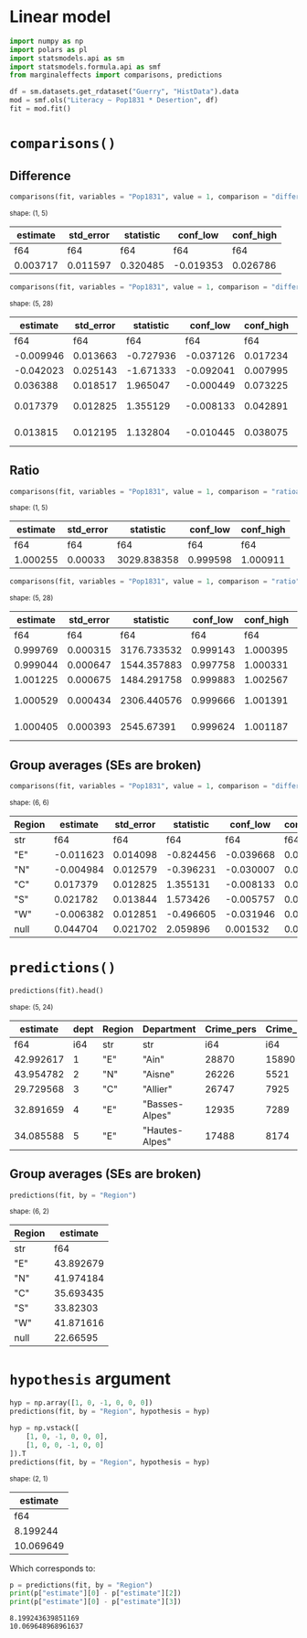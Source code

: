 # Linear model

``` python
import numpy as np
import polars as pl
import statsmodels.api as sm
import statsmodels.formula.api as smf
from marginaleffects import comparisons, predictions

df = sm.datasets.get_rdataset("Guerry", "HistData").data
mod = smf.ols("Literacy ~ Pop1831 * Desertion", df)
fit = mod.fit()
```

# `comparisons()`

## Difference

``` python
comparisons(fit, variables = "Pop1831", value = 1, comparison = "differenceavg")
```

<small>shape: (1, 5)</small>

| estimate | std_error | statistic | conf_low  | conf_high |
|----------|-----------|-----------|-----------|-----------|
| f64      | f64       | f64       | f64       | f64       |
| 0.003717 | 0.011597  | 0.320485  | -0.019353 | 0.026786  |


``` python
comparisons(fit, variables = "Pop1831", value = 1, comparison = "difference").head()
```

<small>shape: (5, 28)</small>

| estimate  | std_error | statistic | conf_low  | conf_high | dept | Region | Department     | Crime_pers | Crime_prop | Literacy | Donations | Infants | Suicides | MainCity | Wealth | Commerce | Clergy | Crime_parents | Infanticide | Donation_clergy | Lottery | Desertion | Instruction | Prostitutes | Distance | Area | Pop1831 |
|-----------|-----------|-----------|-----------|-----------|------|--------|----------------|------------|------------|----------|-----------|---------|----------|----------|--------|----------|--------|---------------|-------------|-----------------|---------|-----------|-------------|-------------|----------|------|---------|
| f64       | f64       | f64       | f64       | f64       | i64  | str    | str            | i64        | i64        | i64      | i64       | i64     | i64      | str      | i64    | i64      | i64    | i64           | i64         | i64             | i64     | i64       | i64         | i64         | f64      | i64  | f64     |
| -0.009946 | 0.013663  | -0.727936 | -0.037126 | 0.017234  | 1    | "E"    | "Ain"          | 28870      | 15890      | 37       | 5098      | 33120   | 35039    | "2:Med"  | 73     | 58       | 11     | 71            | 60          | 69              | 41      | 55        | 46          | 13          | 218.372  | 5762 | 346.03  |
| -0.042023 | 0.025143  | -1.671333 | -0.092041 | 0.007995  | 2    | "N"    | "Aisne"        | 26226      | 5521       | 51       | 8901      | 14572   | 12831    | "2:Med"  | 22     | 10       | 82     | 4             | 82          | 36              | 38      | 82        | 24          | 327         | 65.945   | 7369 | 513.0   |
| 0.036388  | 0.018517  | 1.965047  | -0.000449 | 0.073225  | 3    | "C"    | "Allier"       | 26747      | 7925       | 13       | 10973     | 17044   | 114121   | "2:Med"  | 61     | 66       | 68     | 46            | 42          | 76              | 66      | 16        | 85          | 34          | 161.927  | 7340 | 298.26  |
| 0.017379  | 0.012825  | 1.355129  | -0.008133 | 0.042891  | 4    | "E"    | "Basses-Alpes" | 12935      | 7289       | 46       | 2733      | 23018   | 14238    | "1:Sm"   | 76     | 49       | 5      | 70            | 12          | 37              | 80      | 32        | 29          | 2           | 351.399  | 6925 | 155.9   |
| 0.013815  | 0.012195  | 1.132804  | -0.010445 | 0.038075  | 5    | "E"    | "Hautes-Alpes" | 17488      | 8174       | 69       | 6962      | 23076   | 16171    | "1:Sm"   | 83     | 65       | 10     | 22            | 23          | 64              | 79      | 35        | 7           | 1           | 320.28   | 5549 | 129.1   |


## Ratio

``` python
comparisons(fit, variables = "Pop1831", value = 1, comparison = "ratioavg")
```

<small>shape: (1, 5)</small>

| estimate | std_error | statistic   | conf_low | conf_high |
|----------|-----------|-------------|----------|-----------|
| f64      | f64       | f64         | f64      | f64       |
| 1.000255 | 0.00033   | 3029.838358 | 0.999598 | 1.000911  |


``` python
comparisons(fit, variables = "Pop1831", value = 1, comparison = "ratio").head()
```

<small>shape: (5, 28)</small>

| estimate | std_error | statistic   | conf_low | conf_high | dept | Region | Department     | Crime_pers | Crime_prop | Literacy | Donations | Infants | Suicides | MainCity | Wealth | Commerce | Clergy | Crime_parents | Infanticide | Donation_clergy | Lottery | Desertion | Instruction | Prostitutes | Distance | Area | Pop1831 |
|----------|-----------|-------------|----------|-----------|------|--------|----------------|------------|------------|----------|-----------|---------|----------|----------|--------|----------|--------|---------------|-------------|-----------------|---------|-----------|-------------|-------------|----------|------|---------|
| f64      | f64       | f64         | f64      | f64       | i64  | str    | str            | i64        | i64        | i64      | i64       | i64     | i64      | str      | i64    | i64      | i64    | i64           | i64         | i64             | i64     | i64       | i64         | i64         | f64      | i64  | f64     |
| 0.999769 | 0.000315  | 3176.733532 | 0.999143 | 1.000395  | 1    | "E"    | "Ain"          | 28870      | 15890      | 37       | 5098      | 33120   | 35039    | "2:Med"  | 73     | 58       | 11     | 71            | 60          | 69              | 41      | 55        | 46          | 13          | 218.372  | 5762 | 346.03  |
| 0.999044 | 0.000647  | 1544.357883 | 0.997758 | 1.000331  | 2    | "N"    | "Aisne"        | 26226      | 5521       | 51       | 8901      | 14572   | 12831    | "2:Med"  | 22     | 10       | 82     | 4             | 82          | 36              | 38      | 82        | 24          | 327         | 65.945   | 7369 | 513.0   |
| 1.001225 | 0.000675  | 1484.291758 | 0.999883 | 1.002567  | 3    | "C"    | "Allier"       | 26747      | 7925       | 13       | 10973     | 17044   | 114121   | "2:Med"  | 61     | 66       | 68     | 46            | 42          | 76              | 66      | 16        | 85          | 34          | 161.927  | 7340 | 298.26  |
| 1.000529 | 0.000434  | 2306.440576 | 0.999666 | 1.001391  | 4    | "E"    | "Basses-Alpes" | 12935      | 7289       | 46       | 2733      | 23018   | 14238    | "1:Sm"   | 76     | 49       | 5      | 70            | 12          | 37              | 80      | 32        | 29          | 2           | 351.399  | 6925 | 155.9   |
| 1.000405 | 0.000393  | 2545.67391  | 0.999624 | 1.001187  | 5    | "E"    | "Hautes-Alpes" | 17488      | 8174       | 69       | 6962      | 23076   | 16171    | "1:Sm"   | 83     | 65       | 10     | 22            | 23          | 64              | 79      | 35        | 7           | 1           | 320.28   | 5549 | 129.1   |


## Group averages (SEs are broken)

``` python
comparisons(fit, variables = "Pop1831", value = 1, comparison = "difference", by = "Region")
```

<small>shape: (6, 6)</small>

| Region | estimate  | std_error | statistic | conf_low  | conf_high |
|--------|-----------|-----------|-----------|-----------|-----------|
| str    | f64       | f64       | f64       | f64       | f64       |
| "E"    | -0.011623 | 0.014098  | -0.824456 | -0.039668 | 0.016422  |
| "N"    | -0.004984 | 0.012579  | -0.396231 | -0.030007 | 0.020039  |
| "C"    | 0.017379  | 0.012825  | 1.355131  | -0.008133 | 0.042891  |
| "S"    | 0.021782  | 0.013844  | 1.573426  | -0.005757 | 0.049321  |
| "W"    | -0.006382 | 0.012851  | -0.496605 | -0.031946 | 0.019182  |
| null   | 0.044704  | 0.021702  | 2.059896  | 0.001532  | 0.087876  |


# `predictions()`

``` python
predictions(fit).head()
```

<small>shape: (5, 24)</small>

| estimate  | dept | Region | Department     | Crime_pers | Crime_prop | Literacy | Donations | Infants | Suicides | MainCity | Wealth | Commerce | Clergy | Crime_parents | Infanticide | Donation_clergy | Lottery | Desertion | Instruction | Prostitutes | Distance | Area | Pop1831 |
|-----------|------|--------|----------------|------------|------------|----------|-----------|---------|----------|----------|--------|----------|--------|---------------|-------------|-----------------|---------|-----------|-------------|-------------|----------|------|---------|
| f64       | i64  | str    | str            | i64        | i64        | i64      | i64       | i64     | i64      | str      | i64    | i64      | i64    | i64           | i64         | i64             | i64     | i64       | i64         | i64         | f64      | i64  | f64     |
| 42.992617 | 1    | "E"    | "Ain"          | 28870      | 15890      | 37       | 5098      | 33120   | 35039    | "2:Med"  | 73     | 58       | 11     | 71            | 60          | 69              | 41      | 55        | 46          | 13          | 218.372  | 5762 | 346.03  |
| 43.954782 | 2    | "N"    | "Aisne"        | 26226      | 5521       | 51       | 8901      | 14572   | 12831    | "2:Med"  | 22     | 10       | 82     | 4             | 82          | 36              | 38      | 82        | 24          | 327         | 65.945   | 7369 | 513.0   |
| 29.729568 | 3    | "C"    | "Allier"       | 26747      | 7925       | 13       | 10973     | 17044   | 114121   | "2:Med"  | 61     | 66       | 68     | 46            | 42          | 76              | 66      | 16        | 85          | 34          | 161.927  | 7340 | 298.26  |
| 32.891659 | 4    | "E"    | "Basses-Alpes" | 12935      | 7289       | 46       | 2733      | 23018   | 14238    | "1:Sm"   | 76     | 49       | 5      | 70            | 12          | 37              | 80      | 32        | 29          | 2           | 351.399  | 6925 | 155.9   |
| 34.085588 | 5    | "E"    | "Hautes-Alpes" | 17488      | 8174       | 69       | 6962      | 23076   | 16171    | "1:Sm"   | 83     | 65       | 10     | 22            | 23          | 64              | 79      | 35        | 7           | 1           | 320.28   | 5549 | 129.1   |


## Group averages (SEs are broken)

``` python
predictions(fit, by = "Region")
```

<small>shape: (6, 2)</small>

| Region | estimate  |
|--------|-----------|
| str    | f64       |
| "E"    | 43.892679 |
| "N"    | 41.974184 |
| "C"    | 35.693435 |
| "S"    | 33.82303  |
| "W"    | 41.871616 |
| null   | 22.66595  |


# `hypothesis` argument

``` python
hyp = np.array([1, 0, -1, 0, 0, 0])
predictions(fit, by = "Region", hypothesis = hyp)

hyp = np.vstack([
    [1, 0, -1, 0, 0, 0],
    [1, 0, 0, -1, 0, 0]
]).T
predictions(fit, by = "Region", hypothesis = hyp)
```

<small>shape: (2, 1)</small>

| estimate  |
|-----------|
| f64       |
| 8.199244  |
| 10.069649 |


Which corresponds to:

``` python
p = predictions(fit, by = "Region")
print(p["estimate"][0] - p["estimate"][2])
print(p["estimate"][0] - p["estimate"][3])
```

    8.199243639851169
    10.069648968961637
